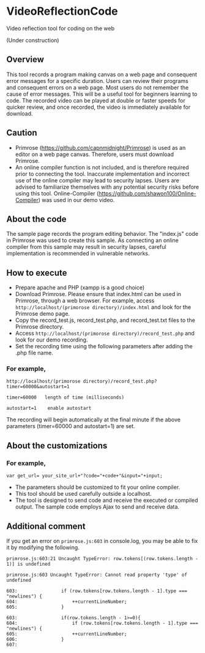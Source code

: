 # VideoReflectionCode
Video reflection tool for coding on the web

(Under construction)

## Overview
This tool records a program making canvas on a web page and consequent error messages for a specific duration. Users can review their programs and consequent errors on a web page. Most users do not remember the cause of error messages. This will be a useful tool for beginners learning to code. The recorded video can be played at double or faster speeds for quicker review, and once recorded, the video is immediately available for download.

## Caution
-	Primrose (https://github.com/capnmidnight/Primrose) is used as an editor on a web page canvas. Therefore, users must download Primrose.
-	An online compiler function is not included, and is therefore required prior to connecting the tool. Inaccurate implementation and incorrect use of the online compiler may lead to security lapses. Users are advised to familiarize themselves with any potential security risks before using this tool. Online-Compiler (https://github.com/shawon100/Online-Compiler) was used in our demo video.

## About the code
The sample page records the program editing behavior. The "index.js" code in Primrose was used to create this sample. As connecting an online compiler from this sample may result in security lapses, careful implementation is recommended in vulnerable networks.

## How to execute
-	Prepare apache and PHP (xampp is a good choice)
-	Download Primrose. Please ensure that index.html can be used in Primrose, through a web browser. 
     For example, access ` http://localhost/(primorose directory)/index.html ` and look for the Primrose demo page.
-	Copy the record_test.js, record_test.php, and record_test.txt files to the Primrose directory.
-	Access ` http://localhost/(primorose directory)/record_test.php ` and look for our demo recording.
-	Set the recording time using the following parameters after adding the .php file name. 

### For example,
```
http://localhost/(primorose directory)/record_test.php?timer=60000&autostart=1
```
```
timer=60000   length of time (milliseconds)

autostart=1    enable autostart
```

The recording will begin automatically at the final minute if the above parameters (timer=60000 and autostart=1) are set.

## About the customizations

### For example,
```
var get_url= your_site_url+"?code="+code+"&input="+input;
```
- The parameters should be customized to fit your online compiler.
- This tool should be used carefully outside a localhost. 
- The tool is designed to send code and receive the executed or compiled output. The sample code employs Ajax to send and receive data.

## Additional comment

If you get an error on `primrose.js:603` in console.log, you may be able to fix it by modifying the following.

`
primrose.js:603:21 Uncaught TypeError: row.tokens[(row.tokens.length - 1)] is undefined
`

`
primrose.js:603 Uncaught TypeError: Cannot read property 'type' of undefined
`

```
603:                if (row.tokens[row.tokens.length - 1].type === "newlines") {
604:                    ++currentLineNumber;
605:                }
```

```
603:                if(row.tokens.length - 1>=0){
604:                    if (row.tokens[row.tokens.length - 1].type === "newlines") {
605:                    ++currentLineNumber;
606:                }
607:
```                  
